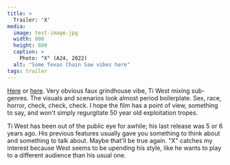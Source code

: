 ```yaml
---
title: >
  Trailer: 'X'
media: 
  image: test-image.jpg
  width: 800
  height: 600
  caption: >
    Photo: "X" (A24, 2022)
  alt: "Some Texas Chain Saw vibes here"
tags: trailer
---
```


[Here](https://www.youtube.com/watch?v=Awg3cWuHfoc) or [here](https://www.youtube.com/results?search_query=trailer+x+2022+ti+west+a24). Very obvious faux grindhouse vibe, Ti West mixing sub-genres. The visuals and scenarios look almost period boilerplate. Sex, race, horror, check, check, check. I hope the film has a point of view, something to say, and won't simply regurgitate 50 year old exploitation tropes.

Ti West has been out of the public eye for awhile; his last release was 5 or 6 years ago. His previous features usually gave you something to think about and something to talk about. Maybe that'll be true again. "X" catches my interest because West seems to be upending his style, like he wants to play to a different audience than his usual one.
